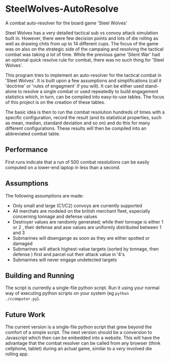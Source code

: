 # SteelWolves-AutoResolve
A combat auto-resolver for the board game 'Steel Wolves'

Steel Wolves has a very detailed tactical sub vs convoy attack simulation built
in. However, there were few decision points and lots of die rolling as well as 
drawing chits from up to 14 different cups. The focus of the game was on also 
on the strategic side of the campaing and resolving the tactical combat was 
taking _a lot_ of time. While the previous game 'Silent War' had an optional 
quick resolve rule for combat, there was no such thing for 'Steel Wolves'.

This program tries to implement an auto-resolver for the tactical combat in 
'Steel Wolves'. It is built upon a few assumptions and simplifications (call it
'doctrine' or 'rules of engagment' if you will). It can be either used 
stand-alone to resolve a single combat or used repeatedly to build engagement
statistics which, in turn, can be compiled into easy-to-use tables. The focus 
of this project is on the creation of these tables.

The basic idea is then to run the combat resolution hundreds of times with a 
specific configuration, record the result (and its statistical properties, such
as mean, median, standard deviation and so on) and do this for many different
configurations. These results will then be compiled into an abbreviated combat 
table. 

## Performance
First runs indicate that a run of 500 combat resolutions can be easily computed
on a lower-end laptop in less than a second. 

## Assumptions
The following assumptions are made:
- Only small and large (C1/C2) convoys are currently supported
- All merchats are modeled on the british merchant fleet, especially concerning 
tonnage and defense values
- Destroyer values are randomly generated; while their tonnage is either 1 or 2
, their defense and asw values are uniformly distributed between 1 and 3
- Submarines will disengange as soon as they are either spotted or damaged
- Submarines will attack highest-value targets (sorted by tonnage, then defense
) first and parcel out their attack value in '4's
- Submarines will never engage undetected targets


## Building and Running
The script is currently a single-file python script. Run it using your normal 
way of executing python scripts on your system (eg `python ./ccomputer.py`).


## Future Work
The current version is a single-file python script that grew beyond the comfort
of a simple script. The next version should be a conversion to Javascript which
then can be embedded into a website. This will have the advantage that the 
combat resolver can be called from any browser (think cellphone, tablet) during
an actual game, similar to a _very_ involved die rolling app.
